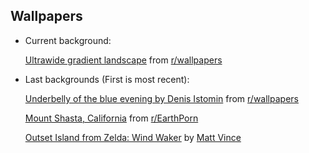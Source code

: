 ## Wallpapers 

- Current background:

    [Ultrawide gradient landscape](https://www.reddit.com/r/wallpapers/comments/pdxiye/ultrawide_gradient_landscape_3440_x_1440/) from [r/wallpapers](https://www.reddit.com/r/wallpapers/)

- Last backgrounds (First is most recent):
    
    [Underbelly of the blue evening by Denis Istomin](https://www.reddit.com/r/wallpapers/comments/o6bp96/underbelly_of_the_blue_evening_denis_istomin/) from [r/wallpapers](https://www.reddit.com/r/wallpapers/)

    [Mount Shasta, California](https://www.reddit.com/r/EarthPorn/comments/nphtia/mount_shasta_california_6049_4033_oc/) from [r/EarthPorn](https://www.reddit.com/r/EarthPorn/)
    
    [Outset Island from Zelda: Wind Waker](https://www.mattvince.com/product/zelda-wind-waker-wallpaper-4-pack/) by [Matt Vince](https://www.mattvince.com/)
